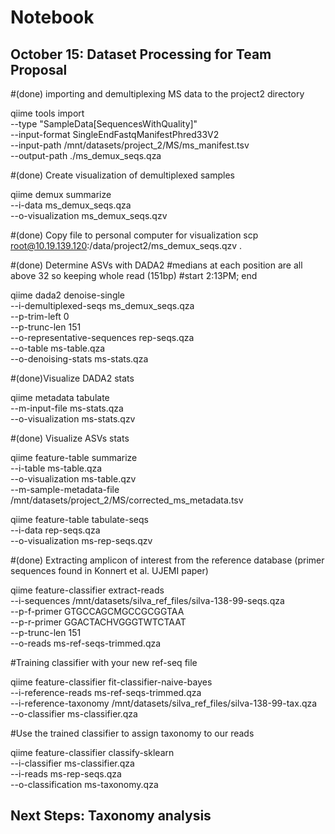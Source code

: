 # Notebook

## October 15: Dataset Processing for Team Proposal

#(done) importing and demultiplexing MS data to the project2 directory

qiime tools import \
  --type "SampleData[SequencesWithQuality]" \
  --input-format SingleEndFastqManifestPhred33V2 \
  --input-path /mnt/datasets/project_2/MS/ms_manifest.tsv \
  --output-path ./ms_demux_seqs.qza

#(done) Create visualization of demultiplexed samples

qiime demux summarize \
  --i-data ms_demux_seqs.qza \
  --o-visualization ms_demux_seqs.qzv

#(done) Copy file to personal computer for visualization
scp root@10.19.139.120:/data/project2/ms_demux_seqs.qzv .

#(done) Determine ASVs with DADA2
#medians at each position are all above 32 so keeping whole read (151bp)
#start 2:13PM; end 

qiime dada2 denoise-single \
  --i-demultiplexed-seqs ms_demux_seqs.qza \
  --p-trim-left 0 \
  --p-trunc-len 151 \
  --o-representative-sequences rep-seqs.qza \
  --o-table ms-table.qza \
  --o-denoising-stats ms-stats.qza

#(done)Visualize DADA2 stats

qiime metadata tabulate \
    --m-input-file ms-stats.qza \
    --o-visualization ms-stats.qzv

#(done) Visualize ASVs stats

qiime feature-table summarize \
  --i-table ms-table.qza \
  --o-visualization ms-table.qzv \
  --m-sample-metadata-file /mnt/datasets/project_2/MS/corrected_ms_metadata.tsv
  

qiime feature-table tabulate-seqs \
  --i-data rep-seqs.qza \
  --o-visualization ms-rep-seqs.qzv


#(done) Extracting amplicon of interest from the reference database (primer sequences found in Konnert et al. UJEMI paper)

qiime feature-classifier extract-reads \
  --i-sequences /mnt/datasets/silva_ref_files/silva-138-99-seqs.qza \
  --p-f-primer GTGCCAGCMGCCGCGGTAA \
  --p-r-primer GGACTACHVGGGTWTCTAAT \
  --p-trunc-len 151 \
  --o-reads ms-ref-seqs-trimmed.qza

#Training classifier with your new ref-seq file

qiime feature-classifier fit-classifier-naive-bayes \
  --i-reference-reads ms-ref-seqs-trimmed.qza \
  --i-reference-taxonomy /mnt/datasets/silva_ref_files/silva-138-99-tax.qza \
  --o-classifier ms-classifier.qza

#Use the trained classifier to assign taxonomy to our reads

qiime feature-classifier classify-sklearn \
  --i-classifier ms-classifier.qza \
  --i-reads ms-rep-seqs.qza \
  --o-classification ms-taxonomy.qza

## Next Steps: Taxonomy analysis
